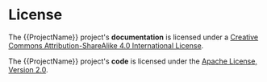 
<!---
<LICENSE id="CC BY-SA 4.0">
    
    Image-Render Base Functions module documentation
    Copyright 2022 Robert Bosch GmbH and its subsidiaries
    
    This work is licensed under the 
    
        Creative Commons Attribution-ShareAlike 4.0 International License.
    
    To view a copy of this license, visit 
        http://creativecommons.org/licenses/by-sa/4.0/ 
    or send a letter to 
        Creative Commons, PO Box 1866, Mountain View, CA 94042, USA.
    
</LICENSE>
--->
# License

The {{ProjectName}} project's **documentation** is licensed under a <a rel="license" target="_blank" href="http://creativecommons.org/licenses/by-sa/4.0/">Creative Commons Attribution-ShareAlike 4.0 International License</a>.

The {{ProjectName}} project's **code** is licensed under the <a target="_blank" href="http://www.apache.org/licenses/LICENSE-2.0">Apache License, Version 2.0</a>.

